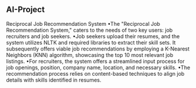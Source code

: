 ## AI-Project 
Reciprocal Job Recommendation System
•The "Reciprocal Job Recommendation System," caters to the needs of two key users: job recruiters and job seekers.
•Job seekers upload their resumes, and the system utilizes NLTK and required libraries to extract their skill sets. It
subsequently offers viable job recommendations by employing a K-Nearest Neighbors (KNN) algorithm, showcasing
the top 10 most relevant job listings.
•For recruiters, the system offers a streamlined input process for job openings, position, company name, location, and
necessary skills.
•The recommendation process relies on content-based techniques to align job details with skills identified in resumes.
